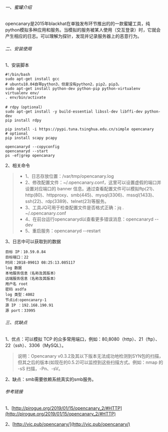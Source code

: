###### 一、蜜罐介绍
opencanary是2015年blackhat在单独发布环节推出的的一款蜜罐工具，纯python模拟多种应用和服务。当模拟的服务被某人使用（交互登录）时，它就会产生相应的日志。可以理解为探针，发现并记录服务器上的恶意行为。


###### 二、安装使用
1、安装脚本
```shell
#!/bin/bash
sudo apt-get install gcc
# ubuntu18.04自带python3，但是没有python2，pip2，pip3。
sudo apt-get install python-dev python-pip python-virtualenv
virtualenv env/
. env/bin/activate

# rdpy（optional）
sudo apt-get install -y build-essential libssl-dev libffi-dev python-dev
pip install rdpy

pip install -i https://pypi.tuna.tsinghua.edu.cn/simple opencanary
# optional
pip install scapy pcapy

opencanaryd --copyconfig
opencanaryd --start
ps -ef|grep opencanary
```

2、相关命令
> - 1、日志存放位置：/var/tmp/opencanary.log
> - 2、修改配置文件：~/.opencanary.conf，这里可以设置虚假的端口并设置对应端口的 banner 信息。通过查看配置文件可以模拟ftp(21)、http(80)、httpproxy、smb(445)、mysql(3306)、mssql(1433)、ssh(22)、rdp(3389)、telnet(23)等服务。
> - 3、工具JQ可用于检查配置文件是否格式正确：jq . ~/.opencanary.conf
> - 4、在前台运行opencanaryd以查看更多错误消息：opencanaryd --dev
> - 5、重启服务：opencanaryd --restart

3、日志中可以获取到的数据
```
目标 IP：10.59.0.84
目标端口：22
时间：2018-09013 08:25:13.085117
log 数据
本地服务信息（名称及其版本）
远端服务信息（名称及其版本）
用户名 root
密码 asdfa
log 类型：4002
节点id:opencanary-1
源 IP ：192.168.190.91
源 port：33995
```


###### 三、优缺点

1、优点：可以模拟 TCP 的众多常用端口，例如：80,8080（http）、21（ftp）、22（ssh）、3306（MySQL）。
> 说明：Opencanary v0.3.2及其以下版本无法成功地检测到SYN包的扫描，但其之后的版本(如现在的0.5.2)可以监控到这些扫描方式。例如：nmap 的 -sS 扫描，-Pn、-sV。

2、缺点：smb需要依赖系统真实的smb服务。


###### 参考链接
1、[http://pirogue.org/2019/01/15/opencanary_2/#HTTP](http://pirogue.org/2019/01/15/opencanary_2/#HTTP)

2、[http://vic.pub/opencanary/](http://vic.pub/opencanary/)
